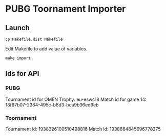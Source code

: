 # PUBG Toornament Importer

## Launch

```
cp Makefile.dist Makefile
```

Edit Makefile to add value of variables.

```
make import
```

## Ids for API

### PUBG

Tournament id for OMEN Trophy:  eu-eswc18
Match id for game 14:           18f67b07-2384-495c-b6d3-bca9b36ed9eb

### Toornament

Tournament id:  1938326100510498816
Match id:       1938664845696778275